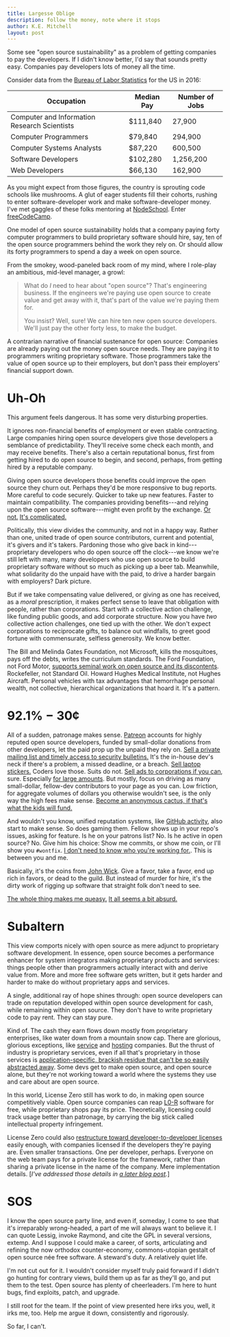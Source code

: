 ```yaml
---
title: Largesse Oblige
description: follow the money, note where it stops
author: K.E. Mitchell
layout: post
---
```


Some see "open source sustainability" as a problem of getting companies to pay the developers.  If I didn't know better, I'd say that sounds pretty easy.  Companies pay developers lots of money all the time.

Consider data from the [Bureau of Labor Statistics](https://www.bls.gov/ooh/computer-and-information-technology/home.htm) for the US in 2016:

<table>
  <thead>
    <tr>
      <th>Occupation</th>
      <th>Median Pay</th>
      <th>Number of Jobs</th>
    </tr>
  </thead>
  <tbody>
    <tr>
      <td>Computer and Information Research Scientists</td>
      <td>$111,840</td>
      <td>27,900</td>
    </tr>
    <tr>
      <td>Computer Programmers</td>
      <td>$79,840</td>
      <td>294,900</td>
    </tr>
    <tr>
      <td>Computer Systems Analysts</td>
      <td>$87,220</td>
      <td>600,500</td>
    </tr>
    <tr>
      <td>Software Developers</td>
      <td>$102,280</td>
      <td>1,256,200</td>
    </tr>
    <tr>
      <td>Web Developers</td>
      <td>$66,130</td>
      <td>162,900</td>
    </tr>
  </tbody>
</table>

As you might expect from those figures, the country is sprouting code schools like mushrooms.  A glut of eager students fill their cohorts, rushing to enter software-developer work and make software-developer money.  I've met gaggles of these folks mentoring at [NodeSchool](https://nodeschool.io).  Enter [freeCodeCamp](http://freecodecamp.com/).

One model of open source sustainability holds that a company paying forty computer programmers to build proprietary software should hire, say, ten of the open source programmers behind the work they rely on.  Or should allow its forty programmers to spend a day a week on open source.

From the smokey, wood-paneled back room of my mind, where I role-play an ambitious, mid-level manager, a growl:

> What do _I_ need to hear about "open source"?  That's engineering business.  If the engineers we're paying use open source to create value and get away with it, that's part of the value we're paying them for.
>
> You insist?  Well, sure!  We can hire ten new open source developers.  We'll just pay the other forty less, to make the budget.

A contrarian narrative of financial sustenance for open source:  Companies are already paying out the money open source needs.  They are paying it to programmers writing proprietary software.  Those programmers take the value of open source up to their employers, but don't pass their employers' financial support down.

# Uh-Oh

This argument feels dangerous.  It has some very disturbing properties.

It ignores non-financial benefits of employment or even stable contracting.  Large companies hiring open source developers give those developers a semblance of predictability.  They'll receive some check each month, and may receive benefits.  There's also a certain reputational bonus, first from getting hired to do open source to begin, and second, perhaps, from getting hired by a reputable company.

Giving open source developers those benefits could improve the open source they churn out.  Perhaps they'd be more responsive to bug reports.  More careful to code securely.  Quicker to take up new features.  Faster to maintain compatibility.  The companies providing benefits---and relying upon the open source software---might even profit by the exchange.  [Or not.](http://david.heinemeierhansson.com/2013/the-perils-of-mixing-open-source-and-money.html)  [It's complicated.](https://medium.com/@mikeal/great-post-8a4dfe7ee550)

Politically, this view divides the community, and not in a happy way.  Rather than one, united trade of open source contributors, current and potential, it's givers and it's takers.  Pardoning those who give back in kind---proprietary developers who do open source off the clock---we know we're still left with many, many developers who use open source to build proprietary software without so much as picking up a beer tab.  Meanwhile, what solidarity do the unpaid have with the paid, to drive a harder bargain with employers?  Dark picture.

But if we take compensating value delivered, or giving as one has received, as a _moral_ prescription, it makes perfect sense to leave that obligation with people, rather than corporations.  Start with a collective action challenge, like funding public goods, and add corporate structure.  Now you have _two_ collective action challenges, one tied up with the other.  We don't expect corporations to reciprocate gifts, to balance out windfalls, to greet good fortune with commensurate, selfless generosity.  We know better.

The Bill and Melinda Gates Foundation, not Microsoft, kills the mosquitoes, pays off the debts, writes the curriculum standards.  The Ford Foundation, not Ford Motor, [supports seminal work on open source and its discontents](https://www.fordfoundation.org/library/reports-and-studies/roads-and-bridges-the-unseen-labor-behind-our-digital-infrastructure/).  Rockefeller, not Standard Oil.  Howard Hughes Medical Institute, not Hughes Aircraft.  Personal vehicles with tax advantages that hemorrhage personal wealth, not collective, hierarchical organizations that hoard it.  It's a pattern.

# 92.1% − 30¢

All of a sudden, patronage makes sense.  [Patreon](https://patreon.com) accounts for highly reputed open source developers, funded by small-dollar donations from other developers, let the paid prop up the unpaid they rely on.  [Sell a private mailing list and timely access to security bulletins.](https://www.patreon.com/eranhammer)  It's the in-house dev's neck if there's a problem, a missed deadline, or a breach.  [Sell laptop stickers.](https://www.patreon.com/feross)  Coders love those.  Suits do not. [Sell ads to corporations if you can](https://www.patreon.com/mafintosh), sure.  Especially [for large amounts](https://www.patreon.com/evanyou).  But mostly, focus on driving as many small-dollar, fellow-dev contributors to your page as you can.  Low friction, for aggregate volumes of dollars you otherwise wouldn't see, is the only way the high fees make sense.  [Become an anonymous cactus, if that's what the kids will fund.](https://patreon.com/typicode)

And wouldn't you know, unified reputation systems, like [GitHub activity](https://help.github.com/articles/why-are-my-contributions-not-showing-up-on-my-profile/), also start to make sense.  So does gaming them.  Fellow shows up in your repo's issues, asking for feature.  Is he on your patrons list?  No.  Is he active in open source?  No.  Give him his choice:  Show me commits, or show me coin, or I'll show you `#wontfix`.  [I don't need to know who you're working for.](https://blog.licensezero.com/2017/10/16/mercenary-rapport.html).  This is between you and me.

Basically, it's the coins from [John Wick](https://en.wikipedia.org/wiki/John_Wick_(film_series)).  Give a favor, take a favor, end up rich in favors, or dead to the guild.  But instead of murder for hire, it's the dirty work of rigging up software that straight folk don't need to see.

[The whole thing makes me queasy.](https://twitter.com/kemitchell/status/937720688462278657)  [It all seems a bit absurd.](https://twitter.com/kemitchell/status/946929942633345024)


# Subaltern

This view comports nicely with open source as mere adjunct to proprietary software development.  In essence, open source becomes a performance enhancer for system integrators making proprietary products and services: things people other than programmers actually interact with and derive value from.  More and more free software gets written, but it gets harder and harder to make do without proprietary apps and services.

A single, additional ray of hope shines through: open source developers can trade on reputation developed within open source development for cash, while remaining within open source.  They don't have to write proprietary code to pay rent.  They can stay pure.

Kind of.  The cash they earn flows down mostly from proprietary enterprises, like water down from a mountain snow cap.  There are glorious, glorious exceptions, like [service](https://wso2.com) and [hosting](https://discourse.org) companies.  But the thrust of industry is proprietary services, even if all that's proprietary in those services is [application-specific, brackish residue that can't be so easily abstracted away](https://github.com/substack/blog/blame/9d89edcd55b7424d8c0f65d5c0dfd2dec34993c0/module_steps.markdown#L75).  Some devs get to make open source, and open source alone, but they're not working toward a world where the systems they use and care about are open source.

In this world, License Zero still has work to do, in making open source competitively viable.  Open source companies can reap [L0-R](https://licensezero.com/licenses/reciprocal) software for free, while proprietary shops pay its price.  Theoretically, licensing could track usage better than patronage, by carrying the big stick called intellectual property infringement.

License Zero could also [restructure toward developer-to-developer licenses](https://github.com/licensezero/licensezero-questions/issues/10) easily enough, with companies licensed if the developers they're paying are.   Even smaller transactions.  One per developer, perhaps.  Everyone on the web team pays for a private license for the framework, rather than sharing a private license in the name of the company.  Mere implementation details.  \[_I've addressed those details in [a later blog post](https://blog.licensezero.com/2018/01/26/developer-licensing.html)._\]

# SOS

I know the open source party line, and even if, someday, I come to see that it's irreparably wrong-headed, a part of me will always want to believe it.  I can quote Lessig, invoke Raymond, and cite the GPL in several versions, extemp.  And I suppose I could make a career, of sorts, articulating and refining the now orthodox counter-economy, commons-utopian gestalt of open source née free software.  A steward's duty.  A relatively quiet life.

I'm not cut out for it.  I wouldn't consider myself truly paid forward if I didn't go hunting for contrary views, build them up as far as they'll go, and put them to the test.  Open source has plenty of cheerleaders.  I'm here to hunt bugs, find exploits, patch, and upgrade.

I still root for the team.  If the point of view presented here irks you, well, it irks me, too.  Help me argue it down, consistently and rigorously.

So far, I can't.
